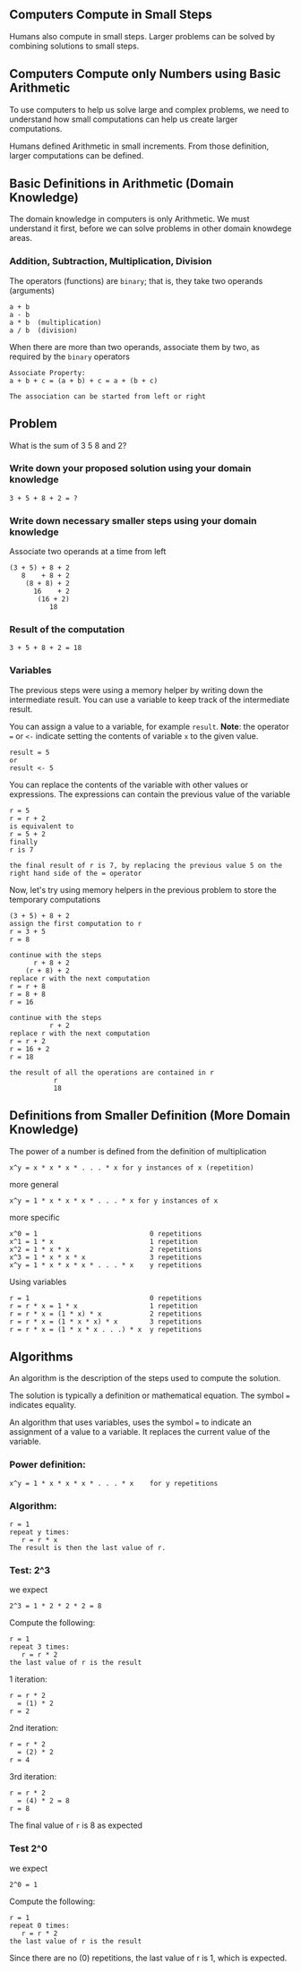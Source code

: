 ## Computers Compute in Small Steps

Humans also compute in small steps.  Larger problems can be solved by combining solutions to small steps.

## Computers Compute only Numbers using Basic Arithmetic

To use computers to help us solve large and complex problems, we need to understand how small computations can help us
create larger computations.

Humans defined Arithmetic in small increments. From those definition, larger computations can be defined.

## Basic Definitions in Arithmetic (Domain Knowledge)

The domain knowledge in computers is only Arithmetic.  We must understand it first, before we can solve problems in other
domain knowdege areas.

### Addition, Subtraction, Multiplication, Division

The operators (functions) are `binary`; that is, they take two operands (arguments)

```
a + b
a - b
a * b  (multiplication)
a / b  (division)
```

When there are more than two operands, associate them by two, as required by the `binary` operators

```
Associate Property:
a + b + c = (a + b) + c = a + (b + c)

The association can be started from left or right
```

## Problem

What is the sum of 3 5 8 and 2?

### Write down your proposed solution using your domain knowledge

```
3 + 5 + 8 + 2 = ?
```

### Write down necessary smaller steps using your domain knowledge

Associate two operands at a time from left
```
(3 + 5) + 8 + 2
   8    + 8 + 2
    (8 + 8) + 2
      16    + 2
       (16 + 2)
          18
```          

### Result of the computation

```
3 + 5 + 8 + 2 = 18
```

### Variables

The previous steps were using a memory helper by writing down the intermediate result.  You can use a variable to keep
track of the intermediate result.

You can assign a value to a variable, for example `result`.  **Note**: the operator `=` or `<-` indicate setting the contents of variable `x` to the
given value.
```
result = 5
or 
result <- 5

```

You can replace the contents of the variable with other values or expressions.  The expressions can contain the previous value
of the variable

```
r = 5
r = r + 2
is equivalent to
r = 5 + 2
finally
r is 7

the final result of r is 7, by replacing the previous value 5 on the right hand side of the = operator
```

Now, let's try using memory helpers in the previous problem to store the temporary computations
```
(3 + 5) + 8 + 2
assign the first computation to r
r = 3 + 5
r = 8

continue with the steps
      r + 8 + 2
    (r + 8) + 2
replace r with the next computation
r = r + 8
r = 8 + 8
r = 16

continue with the steps
          r + 2
replace r with the next computation
r = r + 2
r = 16 + 2
r = 18

the result of all the operations are contained in r
           r
           18
```

## Definitions from Smaller Definition (More Domain Knowledge)

The power of a number is defined from the definition of multiplication
```
x^y = x * x * x * . . . * x for y instances of x (repetition)
```
more general
```
x^y = 1 * x * x * x * . . . * x for y instances of x
```

more specific
```
x^0 = 1                            0 repetitions
x^1 = 1 * x                        1 repetition
x^2 = 1 * x * x                    2 repetitions
x^3 = 1 * x * x * x                3 repetitions
x^y = 1 * x * x * x * . . . * x    y repetitions
```

Using variables
```
r = 1                              0 repetitions
r = r * x = 1 * x                  1 repetition
r = r * x = (1 * x) * x            2 repetitions
r = r * x = (1 * x * x) * x        3 repetitions
r = r * x = (1 * x * x . . .) * x  y repetitions
```

## Algorithms

An algorithm is the description of the steps used to compute the solution.  

The solution is typically a definition or mathematical equation.  The symbol `=` indicates equality.

An algorithm that uses variables, uses the symbol `=` to indicate an assignment of a value to a variable.  It replaces the current value of the variable.

### Power definition:
```
x^y = 1 * x * x * x * . . . * x    for y repetitions
```

### Algorithm:
```
r = 1
repeat y times:
   r = r * x
The result is then the last value of r.
```

### Test: 2^3

we expect
```
2^3 = 1 * 2 * 2 * 2 = 8
```
Compute the following:
```
r = 1
repeat 3 times:
   r = r * 2
the last value of r is the result
```

1 iteration:
```
r = r * 2 
  = (1) * 2
r = 2
```
2nd iteration:
```
r = r * 2 
  = (2) * 2
r = 4
```
3rd iteration:
```
r = r * 2 
  = (4) * 2 = 8
r = 8
```
The final value of `r` is 8 as expected

### Test 2^0

we expect
```
2^0 = 1
```
Compute the following:
```
r = 1
repeat 0 times:
   r = r * 2
the last value of r is the result
```
Since there are no (0) repetitions, the last value of r is 1, which is expected.
